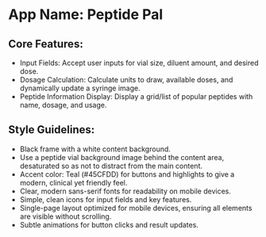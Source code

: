 # **App Name**: Peptide Pal

## Core Features:

- Input Fields: Accept user inputs for vial size, diluent amount, and desired dose.
- Dosage Calculation: Calculate units to draw, available doses, and dynamically update a syringe image.
- Peptide Information Display: Display a grid/list of popular peptides with name, dosage, and usage.

## Style Guidelines:

- Black frame with a white content background.
- Use a peptide vial background image behind the content area, desaturated so as not to distract from the main content.
- Accent color: Teal (#45CFDD) for buttons and highlights to give a modern, clinical yet friendly feel.
- Clear, modern sans-serif fonts for readability on mobile devices.
- Simple, clean icons for input fields and key features.
- Single-page layout optimized for mobile devices, ensuring all elements are visible without scrolling.
- Subtle animations for button clicks and result updates.